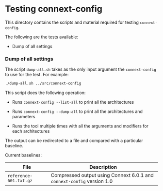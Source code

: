 # Testing connext-config

This directory contains the scripts and material required for testing `connext-config`.

The following are the tests available:

* Dump of all settings



### Dump of all settings

The script `dump-all.sh` takes as the only input argument the `connext-config` to use for the test. For example:

```sh
./dump-all.sh ../src/connext-config
```



This script does the following operation:

* Runs `connext-config --list-all` to print all the architectures

* Runs `connext-config --dump-all` to print all the architectures and parameters
* Runs the tool multiple times with all the arguments and modifiers for each architectures

The output can be redirected to a file and compared with a particular baseline.

Current baselines:

| File                   | Description                                                  |
| ---------------------- | ------------------------------------------------------------ |
| `reference-601.txt.gz` | Compressed output using Connext 6.0.1 and `connext-config` version 1.0 |

